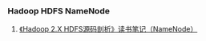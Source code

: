 ### Hadoop HDFS NameNode
1. [《Hadoop 2.X HDFS源码剖析》读书笔记（NameNode）](https://blog.csdn.net/u013980127/article/details/52974578)